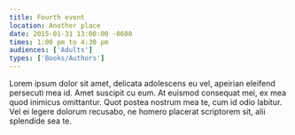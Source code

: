 ```yaml
---
title: Fourth event
location: Another place
date: 2015-01-31 13:00:00 -0600
times: 1:00 pm to 4:30 pm
audiences: ['Adults']
types: ['Books/Authors']
---
```

Lorem ipsum dolor sit amet, delicata adolescens eu vel, apeirian eleifend persecuti mea id. Amet suscipit cu eum. At euismod consequat mei, ex mea quod inimicus omittantur. Quot postea nostrum mea te, cum id odio labitur. Vel ei legere dolorum recusabo, ne homero placerat scriptorem sit, alii splendide sea te.
